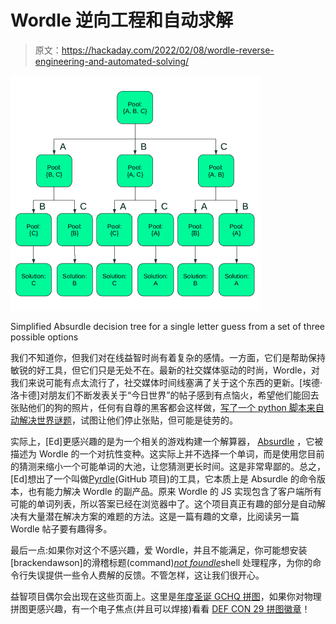 # Wordle 逆向工程和自动求解

> 原文：<https://hackaday.com/2022/02/08/wordle-reverse-engineering-and-automated-solving/>

![](img/311ed68c9b5fa0bb3eb40c0a4aea05c0.png)

Simplified Absurdle decision tree for a single letter guess from a set of three possible options

我们不知道你，但我们对在线益智时尚有着复杂的感情。一方面，它们是帮助保持敏锐的好工具，但它们只是无处不在。最新的社交媒体驱动的时尚，Wordle，对我们来说可能有点太流行了，社交媒体时间线塞满了关于这个东西的更新。[埃德·洛卡德]对朋友们不断发表关于“今日世界”的帖子感到有点恼火，希望他们能回去张贴他们的狗的照片，任何有自尊的黑客都会这样做，[写了一个 python 脚本来自动解决世界谜题](https://medium.com/@l0c4rd/how-i-broke-wordle-solved-absurdle-and-lost-all-my-friends-e97f064aded9)，试图让他们停止张贴，但可能是徒劳的。

实际上，[Ed]更感兴趣的是为一个相关的游戏构建一个解算器， [Absurdle](https://qntm.org/absurdle) ，它被描述为 Wordle 的一个对抗性变种。这实际上并不选择一个单词，而是使用您目前的猜测来缩小一个可能单词的大池，让您猜测更长时间。这是非常卑鄙的。总之，[Ed]想出了一个叫做[Pyrdle](https://github.com/L0C4RD/Pyrdle)(GitHub 项目)的工具，它本质上是 Absurdle 的命令版本，也有能力解决 Wordle 的副产品。原来 Wordle 的 JS 实现包含了客户端所有可能的单词列表，所以答案已经在浏览器中了。这个项目真正有趣的部分是自动解决有大量潜在解决方案的难题的方法。这是一篇有趣的文章，比阅读另一篇 Wordle 帖子要有趣得多。

最后一点:如果你对这个不感兴趣，爱 Wordle，并且不能满足，你可能想安装[brackendawson]的滑稽标题(command)[*not foundle*](https://github.com/brackendawson/notfoundle)shell 处理程序，为你的命令行失误提供一些令人费解的反馈。不管怎样，这让我们很开心。

益智项目偶尔会出现在这些页面上。这里是[年度圣诞 GCHQ 拼图](https://hackaday.com/2021/12/13/pit-your-wits-against-british-spooks/)，如果你对物理拼图更感兴趣，有一个电子焦点(并且可以焊接)看看 [DEF CON 29 拼图徽章](https://hackaday.com/2021/08/02/andxors-def-con-29-electronic-badge-is-an-assembly-puzzle/)！